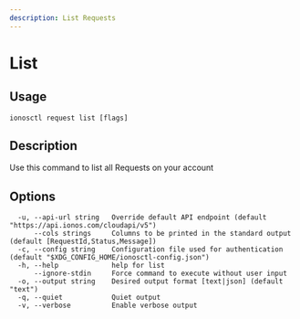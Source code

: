 ```yaml
---
description: List Requests
---
```


# List

## Usage

```text
ionosctl request list [flags]
```

## Description

Use this command to list all Requests on your account

## Options

```text
  -u, --api-url string   Override default API endpoint (default "https://api.ionos.com/cloudapi/v5")
      --cols strings     Columns to be printed in the standard output (default [RequestId,Status,Message])
  -c, --config string    Configuration file used for authentication (default "$XDG_CONFIG_HOME/ionosctl-config.json")
  -h, --help             help for list
      --ignore-stdin     Force command to execute without user input
  -o, --output string    Desired output format [text|json] (default "text")
  -q, --quiet            Quiet output
  -v, --verbose          Enable verbose output
```

